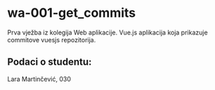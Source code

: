 # wa-001-get_commits

Prva vježba iz kolegija Web aplikacije.
Vue.js aplikacija koja prikazuje commitove vuesjs repozitorija.

## Podaci o studentu: 

Lara Martinčević, 030
